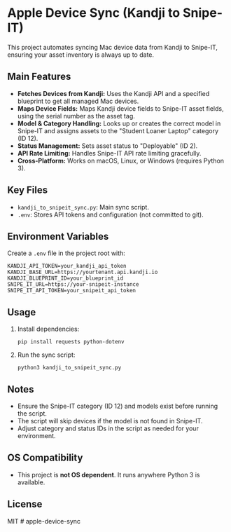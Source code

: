 # Apple Device Sync (Kandji to Snipe-IT)

This project automates syncing Mac device data from Kandji to Snipe-IT, ensuring your asset inventory is always up to date.

## Main Features
- **Fetches Devices from Kandji:** Uses the Kandji API and a specified blueprint to get all managed Mac devices.
- **Maps Device Fields:** Maps Kandji device fields to Snipe-IT asset fields, using the serial number as the asset tag.
- **Model & Category Handling:** Looks up or creates the correct model in Snipe-IT and assigns assets to the "Student Loaner Laptop" category (ID 12).
- **Status Management:** Sets asset status to "Deployable" (ID 2).
- **API Rate Limiting:** Handles Snipe-IT API rate limiting gracefully.
- **Cross-Platform:** Works on macOS, Linux, or Windows (requires Python 3).

## Key Files
- `kandji_to_snipeit_sync.py`: Main sync script.
- `.env`: Stores API tokens and configuration (not committed to git).

## Environment Variables
Create a `.env` file in the project root with:
```
KANDJI_API_TOKEN=your_kandji_api_token
KANDJI_BASE_URL=https://yourtenant.api.kandji.io
KANDJI_BLUEPRINT_ID=your_blueprint_id
SNIPE_IT_URL=https://your-snipeit-instance
SNIPE_IT_API_TOKEN=your_snipeit_api_token
```

## Usage
1. Install dependencies:
   ```
   pip install requests python-dotenv
   ```
2. Run the sync script:
   ```
   python3 kandji_to_snipeit_sync.py
   ```

## Notes
- Ensure the Snipe-IT category (ID 12) and models exist before running the script.
- The script will skip devices if the model is not found in Snipe-IT.
- Adjust category and status IDs in the script as needed for your environment.

## OS Compatibility
- This project is **not OS dependent**. It runs anywhere Python 3 is available.

## License
MIT # apple-device-sync

